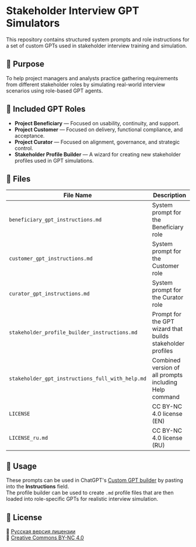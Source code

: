 # Stakeholder Interview GPT Simulators

This repository contains structured system prompts and role instructions for a set of custom GPTs used in stakeholder interview training and simulation.

## 🎯 Purpose

To help project managers and analysts practice gathering requirements from different stakeholder roles by simulating real-world interview scenarios using role-based GPT agents.

## 🧩 Included GPT Roles

- **Project Beneficiary** — Focused on usability, continuity, and support.
- **Project Customer** — Focused on delivery, functional compliance, and acceptance.
- **Project Curator** — Focused on alignment, governance, and strategic control.
- **Stakeholder Profile Builder** — A wizard for creating new stakeholder profiles used in GPT simulations.

## 📂 Files

| File Name | Description |
|-----------|-------------|
| `beneficiary_gpt_instructions.md` | System prompt for the Beneficiary role |
| `customer_gpt_instructions.md` | System prompt for the Customer role |
| `curator_gpt_instructions.md` | System prompt for the Curator role |
| `stakeholder_profile_builder_instructions.md` | Prompt for the GPT wizard that builds stakeholder profiles |
| `stakeholder_gpt_instructions_full_with_help.md` | Combined version of all prompts including Help command |
| `LICENSE` | CC BY-NC 4.0 license (EN) |
| `LICENSE_ru.md` | CC BY-NC 4.0 license (RU) |

## 🚀 Usage

These prompts can be used in ChatGPT's [Custom GPT builder](https://chat.openai.com/gpts) by pasting into the **Instructions** field.  
The profile builder can be used to create `.md` profile files that are then loaded into role-specific GPTs for realistic interview simulation.

## 📜 License

📄 [Русская версия лицензии](LICENSE_ru.md)  
🔗 [Creative Commons BY-NC 4.0](https://creativecommons.org/licenses/by-nc/4.0/legalcode)
